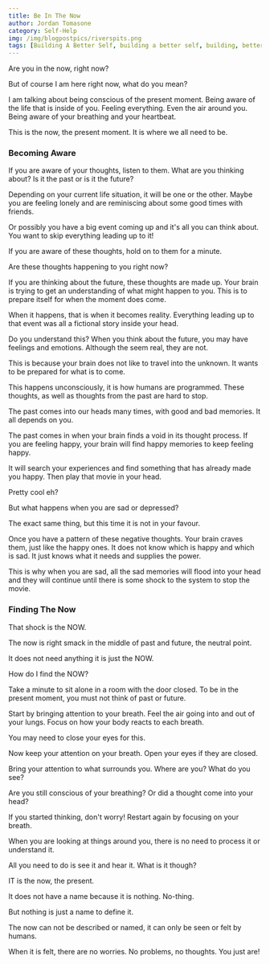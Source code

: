 ```yaml
---
title: Be In The Now
author: Jordan Tomasone
category: Self-Help
img: /img/blogpostpics/riverspits.png
tags: [Building A Better Self, building a better self, building, better, self, self help, Confidence, how to be more confidence, how to build your confidence, confidence building, understanding confidence, tips and tricks, jordan, Jordan, Tomasone, tomasone, Jordan Tomasone, how to, Canada, Ontario, Days off with Jordan, being more present, becoming aware, life changing tips, blog, help with being more confident, blog posts about self help, how to become confident the right way, how to be in the now, how to live your life, be in the now]
---
```

Are you in the now, right now?

But of course I am here right now, what do you mean?

I am talking about being conscious of the present moment. Being aware of the life that is inside of you. Feeling everything. Even the air around you. Being aware of your breathing and your heartbeat.

This is the now, the present moment. It is where we all need to be.

### Becoming Aware

If you are aware of your thoughts, listen to them. What are you thinking about? Is it the past or is it the future?

Depending on your current life situation, it will be one or the other. Maybe you are feeling lonely and are reminiscing about some good times with friends.

Or possibly you have a big event coming up and it's all you can think about. You want to skip everything leading up to it!

If you are aware of these thoughts, hold on to them for a minute.

Are these thoughts happening to you right now?

If you are thinking about the future, these thoughts are made up. Your brain is trying to get an understanding of what might happen to you. This is to prepare itself for when the moment does come.

When it happens, that is when it becomes reality. Everything leading up to that event was all a fictional story inside your head.

Do you understand this? When you think about the future, you may have feelings and emotions. Although the seem real, they are not.

This is because your brain does not like to travel into the unknown. It wants to be prepared for what is to come.

This happens unconsciously, it is how humans are programmed. These thoughts, as well as thoughts from the past are hard to stop.

The past comes into our heads many times, with good and bad memories. It all depends on you.

The past comes in when your brain finds a void in its thought process. If you are feeling happy, your brain will find happy memories to keep feeling happy.

It will search your experiences and find something that has already made you happy. Then play that movie in your head.

Pretty cool eh?

But what happens when you are sad or depressed?

The exact same thing, but this time it is not in your favour.

Once you have a pattern of these negative thoughts. Your brain craves them, just like the happy ones. It does not know which is happy and which is sad. It just knows what it needs and supplies the power.

This is why when you are sad, all the sad memories will flood into your head and they will continue until there is some shock to the system to stop the movie.

### Finding The Now

That shock is the NOW.

The now is right smack in the middle of past and future, the neutral point.

It does not need anything it is just the NOW.

How do I find the NOW?

Take a minute to sit alone in a room with the door closed. To be in the present moment, you must not think of past or future.

Start by bringing attention to your breath. Feel the air going into and out of your lungs. Focus on how your body reacts to each breath.

You may need to close your eyes for this.

Now keep your attention on your breath. Open your eyes if they are closed.

Bring your attention to what surrounds you. Where are you? What do you see?

Are you still conscious of your breathing? Or did a thought come into your head?

If you started thinking, don't worry! Restart again by focusing on your breath.

When you are looking at things around you, there is no need to process it or understand it.

All you need to do is see it and hear it. What is it though?

IT is the now, the present.

It does not have a name because it is nothing. No-thing.

But nothing is just a name to define it.

The now can not be described or named, it can only be seen or felt by humans.

 When it is felt, there are no worries. No problems, no thoughts. You just are!
